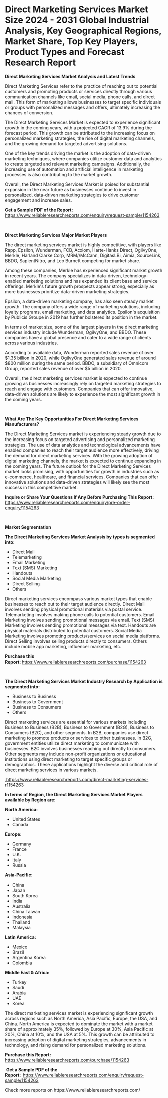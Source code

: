<p><h1>Direct Marketing Services Market Size 2024 - 2031 Global Industrial Analysis, Key Geographical Regions, Market Share, Top Key Players, Product Types and Forecast Research Report</h1></p><p><strong>Direct Marketing Services Market Analysis and Latest Trends</strong></p>
<p><p>Direct Marketing Services refer to the practice of reaching out to potential customers and promoting products or services directly through various communication channels like email, social media, phone calls, and direct mail. This form of marketing allows businesses to target specific individuals or groups with personalized messages and offers, ultimately increasing the chances of conversion.</p><p>The Direct Marketing Services Market is expected to experience significant growth in the coming years, with a projected CAGR of 13.9% during the forecast period. This growth can be attributed to the increasing focus on personalized marketing strategies, the rise of digital marketing channels, and the growing demand for targeted advertising solutions.</p><p>One of the key trends driving the market is the adoption of data-driven marketing techniques, where companies utilize customer data and analytics to create targeted and relevant marketing campaigns. Additionally, the increasing use of automation and artificial intelligence in marketing processes is also contributing to the market growth.</p><p>Overall, the Direct Marketing Services Market is poised for substantial expansion in the near future as businesses continue to invest in personalized, data-driven marketing strategies to drive customer engagement and increase sales.</p></p>
<p><strong>Get a Sample PDF of the Report:&nbsp;</strong> <a href="https://www.reliableresearchreports.com/enquiry/request-sample/1154263">https://www.reliableresearchreports.com/enquiry/request-sample/1154263</a></p>
<p>&nbsp;</p>
<p><strong>Direct Marketing Services Major Market Players</strong></p>
<p><p>The direct marketing services market is highly competitive, with players like Rapp, Epsilon, Wunderman, FCB, Acxiom, Harte-Hanks Direct, OgilvyOne, Merkle, Harland Clarke Corp, MRM//McCann, DigitasLBi, Aimia, SourceLink, BBDO, SapientNitro, and Leo Burnett competing for market share.</p><p>Among these companies, Merkle has experienced significant market growth in recent years. The company specializes in data-driven, technology-enabled marketing solutions and has expanded its client base and service offerings. Merkle's future growth prospects appear strong, especially as more businesses prioritize data-driven marketing strategies.</p><p>Epsilon, a data-driven marketing company, has also seen steady market growth. The company offers a wide range of marketing solutions, including loyalty programs, email marketing, and data analytics. Epsilon's acquisition by Publicis Groupe in 2019 has further bolstered its position in the market.</p><p>In terms of market size, some of the largest players in the direct marketing services industry include Wunderman, OgilvyOne, and BBDO. These companies have a global presence and cater to a wide range of clients across various industries.</p><p>According to available data, Wunderman reported sales revenue of over $1.35 billion in 2020, while OgilvyOne generated sales revenue of around $800 million during the same period. BBDO, a subsidiary of Omnicom Group, reported sales revenue of over $5 billion in 2020.</p><p>Overall, the direct marketing services market is expected to continue growing as businesses increasingly rely on targeted marketing strategies to reach and engage with customers. Companies that can offer innovative, data-driven solutions are likely to experience the most significant growth in the coming years.</p></p>
<p>&nbsp;</p>
<p><strong>What Are The Key Opportunities For Direct Marketing Services Manufacturers?</strong></p>
<p><p>The Direct Marketing Services market is experiencing steady growth due to the increasing focus on targeted advertising and personalized marketing strategies. The use of data analytics and technological advancements have enabled companies to reach their target audience more effectively, driving the demand for direct marketing services. With the growing adoption of digital marketing channels, the market is expected to continue expanding in the coming years. The future outlook for the Direct Marketing Services market looks promising, with opportunities for growth in industries such as e-commerce, healthcare, and financial services. Companies that can offer innovative solutions and data-driven strategies will likely see the most success in this competitive market.</p></p>
<p><strong>Inquire or Share Your Questions If Any Before Purchasing This Report:</strong> <a href="https://www.reliableresearchreports.com/enquiry/pre-order-enquiry/1154263">https://www.reliableresearchreports.com/enquiry/pre-order-enquiry/1154263</a></p>
<p>&nbsp;</p>
<p><strong>Market Segmentation</strong></p>
<p><strong>The Direct Marketing Services Market Analysis by types is segmented into:</strong></p>
<p><ul><li>Direct Mail</li><li>Telemarketing</li><li>Email Marketing</li><li>Text (SMS) Marketing</li><li>Handouts</li><li>Social Media Marketing</li><li>Direct Selling</li><li>Others</li></ul></p>
<p><p>Direct marketing services encompass various market types that enable businesses to reach out to their target audience directly. Direct Mail involves sending physical promotional materials via postal service. Telemarketing involves making phone calls to potential customers. Email Marketing involves sending promotional messages via email. Text (SMS) Marketing involves sending promotional messages via text. Handouts are physical materials distributed to potential customers. Social Media Marketing involves promoting products/services on social media platforms. Direct Selling involves selling products directly to consumers. Others include mobile app marketing, influencer marketing, etc.</p></p>
<p><strong>Purchase this Report:&nbsp;</strong><a href="https://www.reliableresearchreports.com/purchase/1154263">https://www.reliableresearchreports.com/purchase/1154263</a></p>
<p>&nbsp;</p>
<p><strong>The Direct Marketing Services Market Industry Research by Application is segmented into:</strong></p>
<p><ul><li>Business to Business</li><li>Business to Government</li><li>Business to Consumers</li><li>Others</li></ul></p>
<p><p>Direct marketing services are essential for various markets including Business to Business (B2B), Business to Government (B2G), Business to Consumers (B2C), and other segments. In B2B, companies use direct marketing to promote products or services to other businesses. In B2G, government entities utilize direct marketing to communicate with businesses. B2C involves businesses reaching out directly to consumers. Other segments may include non-profit organizations or educational institutions using direct marketing to target specific groups or demographics. These applications highlight the diverse and critical role of direct marketing services in various markets.</p></p>
<p><a href="https://www.reliableresearchreports.com/direct-marketing-services-r1154263">&nbsp;https://www.reliableresearchreports.com/direct-marketing-services-r1154263</a></p>
<p><strong>In terms of Region, the Direct Marketing Services Market Players available by Region are:</strong></p>
<p>
    <p> <strong> North America: </strong>
        <ul>
            <li>United States</li>
            <li>Canada</li>
        </ul>
        </p> 
    <p> <strong> Europe: </strong>
        <ul>
            <li>Germany</li>
            <li>France</li>
            <li>U.K.</li>
            <li>Italy</li>
            <li>Russia</li>
        </ul>
        </p> 
    <p> <strong> Asia-Pacific: </strong>
        <ul>
            <li>China</li>
            <li>Japan</li>
            <li>South Korea</li>
            <li>India</li>
            <li>Australia</li>
            <li>China Taiwan</li>
            <li>Indonesia</li>
            <li>Thailand</li>
            <li>Malaysia</li>
        </ul>
        </p> 
    <p> <strong> Latin America: </strong>
        <ul>
            <li>Mexico</li>
            <li>Brazil</li>
            <li>Argentina Korea</li>
            <li>Colombia</li>
        </ul>
        </p> 
    <p> <strong> Middle East & Africa: </strong>
        <ul>
            <li>Turkey</li>
            <li>Saudi</li>
            <li>Arabia</li>
            <li>UAE</li>
            <li>Korea</li>
        </ul>
    </p>
    </p>
<p><p>The direct marketing services market is experiencing significant growth across regions such as North America, Asia Pacific, Europe, the USA, and China. North America is expected to dominate the market with a market share of approximately 35%, followed by Europe at 30%, Asia Pacific at 20%, China at 10%, and the USA at 5%. This growth can be attributed to increasing adoption of digital marketing strategies, advancements in technology, and rising demand for personalized marketing solutions.</p></p>
<p><strong>Purchase this Report: </strong><a href="https://www.reliableresearchreports.com/purchase/1154263">https://www.reliableresearchreports.com/purchase/1154263</a></p>
<p>&nbsp;<strong>Get a Sample PDF of the Report:&nbsp;&nbsp;</strong><a href="https://www.reliableresearchreports.com/enquiry/request-sample/1154263">https://www.reliableresearchreports.com/enquiry/request-sample/1154263</a></p>
<p><strong></strong></p>
<p>Check more reports on https://www.reliableresearchreports.com/</p>